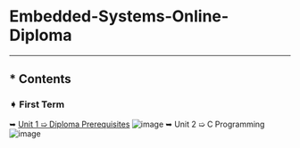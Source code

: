 # Embedded-Systems-Online-Diploma
---
## * Contents

### ➧ First Term 
 ➥ [Unit 1 ➯ Diploma Prerequisites](https://github.com/Moataz-Elhawary/Mastering-Embedded-System.git) ![image](https://github.com/Moataz-Elhawary/Mastering-Embedded-System/assets/125892441/e5d928be-6ae0-4d92-916a-c20265d0c81a)
 ➥ Unit 2 ➯ C Programming ![image](https://progress-bar.dev/28/?title=progress)

